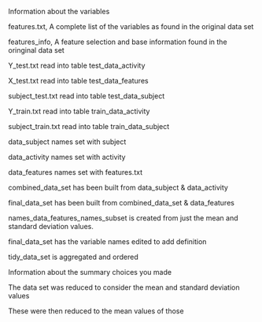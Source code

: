 Information about the variables 

features.txt, A complete list of the variables as found in the original data set

features_info, A feature selection and base information found in the oringinal data set

Y_test.txt read into table test_data_activity

X_test.txt read into table test_data_features 

subject_test.txt read into table test_data_subject

Y_train.txt read into table train_data_activity

subject_train.txt read into table train_data_subject

data_subject names set with subject

data_activity names set with activity

data_features names set with features.txt

combined_data_set has been built from data_subject & data_activity

final_data_set has been built from combined_data_set & data_features

names_data_features_names_subset is created from just the mean and standard deviation values.

final_data_set has the variable names edited to add definition

tidy_data_set is aggregated and ordered

Information about the summary choices you made

The data set was reduced to consider the mean and standard deviation values

These were then reduced to the mean values of those

